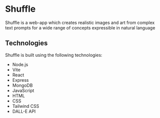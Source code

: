 # Shuffle

Shuffle is a web-app which creates realistic images and art from complex text prompts for a wide range of concepts
expressible in natural language

## Technologies

Shuffle is built using the following technologies:

- Node.js
- Vite
- React
- Express
- MongoDB
- JavaScript
- HTML
- CSS
- Tailwind  CSS
- DALL-E API